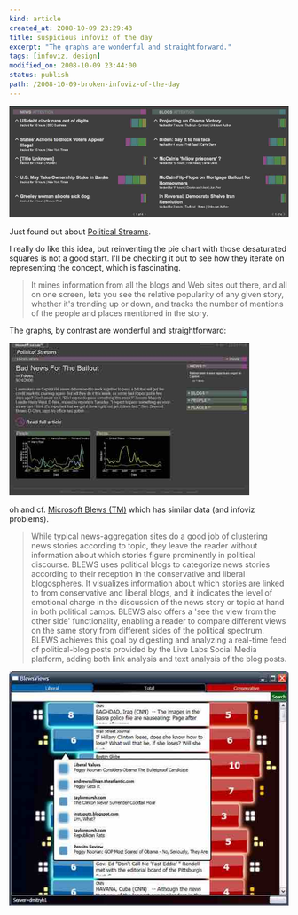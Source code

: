 ```yaml
---
kind: article
created_at: 2008-10-09 23:29:43
title: suspicious infoviz of the day
excerpt: "The graphs are wonderful and straightforward."
tags: [infoviz, design]
modified_on: 2008-10-09 23:44:00
status: publish 
path: /2008-10-09-broken-infoviz-of-the-day
---
```


<img src="/images/picture-14.jpg" alt="newsviz" title="microsoft newsviz" />

Just found out about <a href="http://livelabs.com/blog/keeping-current-with-political-streams/">Political Streams</a>.

I really do like this idea, but reinventing the pie chart with those desaturated squares is not a good start. I'll be checking it out to see how they iterate on representing the concept, which is fascinating.

<blockquote>It mines information from all the blogs and Web sites out there, and all on one screen, lets you see the relative popularity of any given story, whether it's trending up or down, and tracks the number of mentions of the people and places mentioned in the story. </blockquote>

The graphs, by contrast are wonderful and straightforward:

<img src="/images/sstreams_new_2.jpg" alt=" " title="sstreams_new_2" />

oh and cf. <a href="http://research.microsoft.com/projects/blews/blews.aspx">Microsoft Blews (TM)</a> which has similar data (and infoviz problems). 

<blockquote>While typical news-aggregation sites do a good job of clustering news stories according to topic, they leave the reader without information about which stories figure prominently in political discourse. BLEWS uses political blogs to categorize news stories according to their reception in the conservative and liberal blogospheres. It visualizes information about which stories are linked to from conservative and liberal blogs, and it indicates the level of emotional charge in the discussion of the news story or topic at hand in both political camps. BLEWS also offers a 'see the view from the other side' functionality, enabling a reader to compare different views on the same story from different sides of the political spectrum. BLEWS achieves this goal by digesting and analyzing a real-time feed of political-blog posts provided by the Live Labs Social Media platform, adding both link analysis and text analysis of the blog posts.</blockquote>

<img src="/images/with_tooltip_small.jpg" alt="blews" title="with_tooltip_small" />
